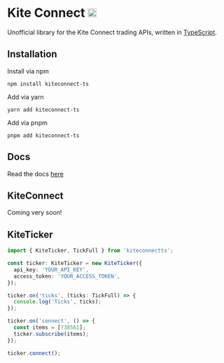 # Kite Connect <img src="https://static.npmjs.com/255a118f56f5346b97e56325a1217a16.svg" width="20" height="20" />

Unofficial library for the Kite Connect trading APIs, written in [TypeScript](https://www.typescriptlang.org/).

## Installation

Install via npm

    npm install kiteconnect-ts

Add via yarn

    yarn add kiteconnect-ts

Add via pnpm

    pnpm add kiteconnect-ts

## Docs

Read the docs [here](https://kiteconnect.anuragroy.dev)

## KiteConnect

Coming very soon!

## KiteTicker

```typescript
import { KiteTicker, TickFull } from 'kiteconnectts';

const ticker: KiteTicker = new KiteTicker({
  api_key: 'YOUR_API_KEY',
  access_token: 'YOUR_ACCESS_TOKEN',
});

ticker.on('ticks', (ticks: TickFull) => {
  console.log('Ticks', ticks);
});

ticker.on('connect', () => {
  const items = [738561];
  ticker.subscribe(items);
});

ticker.connect();
```
